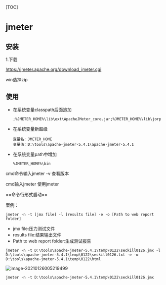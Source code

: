 [TOC]



# jmeter



## 安装

1.下载

https://jmeter.apache.org/download_jmeter.cgi

win选择zip

## 使用

- 在系统变量classpath后面追加

  ```
  ;%JMETER_HOME%\lib\ext\ApacheJMeter_core.jar;%JMETER_HOME%\lib\jorphan.jar
  ```

- 在系统变量新超级

  ```
  变量名：JMETER_HOME
  变量值：D:\tools\apache-jmeter-5.4.1\apache-jmeter-5.4.1
  ```

- 在系统变量path中增加

  ```
  %JMETER_HOME%\bin
  ```



cmd命令输入jmeter -v 查看版本 

cmd输入jmeter 使用jmeter



==命令行形式启动==

案例：

```shell
jmeter -n -t [jmx file] -l [results file] -e -o [Path to web report folder]
```

- jmx file:压力测试文件
- results file:结果输出文件
- Path to web report folder:生成测试报告

```
jmeter -n -t D:\tools\apache-jmeter-5.4.1\temp\0122\seckill0126.jmx -l D:\tools\apache-jmeter-5.4.1\temp\0122\seckill0126.txt -e -o D:\tools\apache-jmeter-5.4.1\temp\0122\html
```

![image-20210126005219499](https://xiaoboblog-bucket.oss-cn-hangzhou.aliyuncs.com/blog/image-20210126005219499.png)

```shell
jmeter -n -t D:\tools\apache-jmeter-5.4.1\temp\0122\seckill0126.jmx
```

